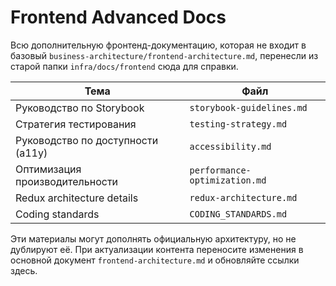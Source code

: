 # Frontend Advanced Docs

Всю дополнительную фронтенд-документацию, которая не входит в базовый `business-architecture/frontend-architecture.md`, перенесли из старой папки `infra/docs/frontend` сюда для справки.

| Тема | Файл |
|------|------|
| Руководство по Storybook | `storybook-guidelines.md` |
| Стратегия тестирования | `testing-strategy.md` |
| Руководство по доступности (a11y) | `accessibility.md` |
| Оптимизация производительности | `performance-optimization.md` |
| Redux architecture details | `redux-architecture.md` |
| Coding standards | `CODING_STANDARDS.md` |

Эти материалы могут дополнять официальную архитектуру, но не дублируют её. При актуализации контента переносите изменения в основной документ `frontend-architecture.md` и обновляйте ссылки здесь. 